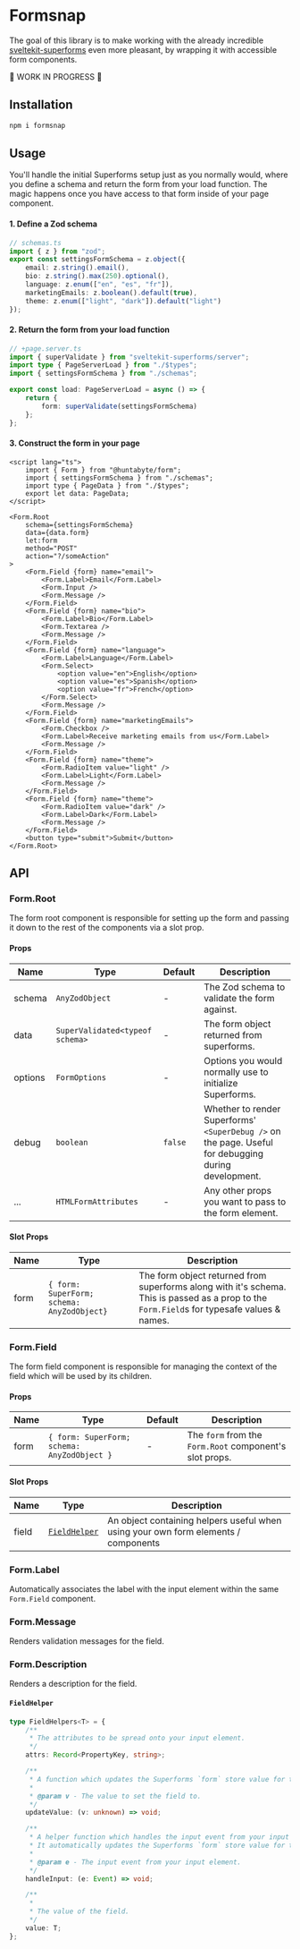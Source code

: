 # Formsnap

The goal of this library is to make working with the already incredible [sveltekit-superforms](https://github.com/ciscoheat/sveltekit-superforms) even more pleasant, by wrapping it with accessible form components.

🚧 WORK IN PROGRESS 🚧

## Installation

```bash
npm i formsnap
```

## Usage

You'll handle the initial Superforms setup just as you normally would, where you define a schema and return the form from your load function. The magic happens once you have access to that form inside of your page component.

#### 1. Define a Zod schema

```ts
// schemas.ts
import { z } from "zod";
export const settingsFormSchema = z.object({
	email: z.string().email(),
	bio: z.string().max(250).optional(),
	language: z.enum(["en", "es", "fr"]),
	marketingEmails: z.boolean().default(true),
	theme: z.enum(["light", "dark"]).default("light")
});
```

#### 2. Return the form from your load function

```ts
// +page.server.ts
import { superValidate } from "sveltekit-superforms/server";
import type { PageServerLoad } from "./$types";
import { settingsFormSchema } from "./schemas";

export const load: PageServerLoad = async () => {
	return {
		form: superValidate(settingsFormSchema)
	};
};
```

#### 3. Construct the form in your page

```svelte
<script lang="ts">
	import { Form } from "@huntabyte/form";
	import { settingsFormSchema } from "./schemas";
	import type { PageData } from "./$types";
	export let data: PageData;
</script>

<Form.Root
	schema={settingsFormSchema}
	data={data.form}
	let:form
	method="POST"
	action="?/someAction"
>
	<Form.Field {form} name="email">
		<Form.Label>Email</Form.Label>
		<Form.Input />
		<Form.Message />
	</Form.Field>
	<Form.Field {form} name="bio">
		<Form.Label>Bio</Form.Label>
		<Form.Textarea />
		<Form.Message />
	</Form.Field>
	<Form.Field {form} name="language">
		<Form.Label>Language</Form.Label>
		<Form.Select>
			<option value="en">English</option>
			<option value="es">Spanish</option>
			<option value="fr">French</option>
		</Form.Select>
		<Form.Message />
	</Form.Field>
	<Form.Field {form} name="marketingEmails">
		<Form.Checkbox />
		<Form.Label>Receive marketing emails from us</Form.Label>
		<Form.Message />
	</Form.Field>
	<Form.Field {form} name="theme">
		<Form.RadioItem value="light" />
		<Form.Label>Light</Form.Label>
		<Form.Message />
	</Form.Field>
	<Form.Field {form} name="theme">
		<Form.RadioItem value="dark" />
		<Form.Label>Dark</Form.Label>
		<Form.Message />
	</Form.Field>
	<button type="submit">Submit</button>
</Form.Root>
```

## API

### Form.Root

The form root component is responsible for setting up the form and passing it down to the rest of the components via a slot prop.

#### Props

| Name    | Type                            | Default | Description                                                                                          |
| ------- | ------------------------------- | ------- | ---------------------------------------------------------------------------------------------------- |
| schema  | `AnyZodObject`                  | -       | The Zod schema to validate the form against.                                                         |
| data    | `SuperValidated<typeof schema>` | -       | The form object returned from superforms.                                                            |
| options | `FormOptions`                   | -       | Options you would normally use to initialize Superforms.                                             |
| debug   | `boolean`                       | `false` | Whether to render Superforms' `<SuperDebug />` on the page. Useful for debugging during development. |
| ...     | `HTMLFormAttributes`            | -       | Any other props you want to pass to the form element.                                                |

#### Slot Props

| Name | Type                                       | Description                                                                                                                                 |
| ---- | ------------------------------------------ | ------------------------------------------------------------------------------------------------------------------------------------------- |
| form | `{ form: SuperForm; schema: AnyZodObject}` | The form object returned from superforms along with it's schema. This is passed as a prop to the `Form.Field`s for typesafe values & names. |

### Form.Field

The form field component is responsible for managing the context of the field which will be used by its children.

#### Props

| Name | Type                                        | Default | Description                                             |
| ---- | ------------------------------------------- | ------- | ------------------------------------------------------- |
| form | `{ form: SuperForm; schema: AnyZodObject }` | -       | The `form` from the `Form.Root` component's slot props. |

#### Slot Props

| Name  | Type                          | Description                                                                        |
| ----- | ----------------------------- | ---------------------------------------------------------------------------------- |
| field | [`FieldHelper`](#fieldhelper) | An object containing helpers useful when using your own form elements / components |

### Form.Label

Automatically associates the label with the input element within the same `Form.Field` component.

### Form.Message

Renders validation messages for the field.

### Form.Description

Renders a description for the field.

#### `FieldHelper`

```ts
type FieldHelpers<T> = {
	/**
	 * The attributes to be spread onto your input element.
	 */
	attrs: Record<PropertyKey, string>;

	/**
	 * A function which updates the Superforms `form` store value for this field.
	 *
	 * @param v - The value to set the field to.
	 */
	updateValue: (v: unknown) => void;

	/**
	 * A helper function which handles the input event from your input element.
	 * It automatically updates the Superforms `form` store value for this field with the input's value.
	 *
	 * @param e - The input event from your input element.
	 */
	handleInput: (e: Event) => void;

	/**
	 *
	 * The value of the field.
	 */
	value: T;
};
```
